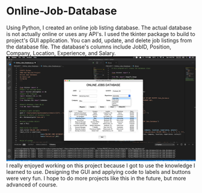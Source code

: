 # Online-Job-Database
Using Python, I created an online job listing database. The actual database is not actually online or uses any API's.
I used the tkinter package to build to project's GUI application. 
You can add, update, and delete job listings from the database file. 
The database's columns include JobID, Position, Company, Location, Experience, and Salary.
<br>
<img src="Project Screenshot.png"> 
<br>
I really enjoyed working on this project because I got to use the knowledge I learned to use.
Designing the GUI and applying code to labels and buttons were very fun. 
I hope to do more projects like this in the future, but more advanced of course. 
